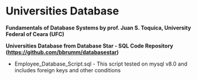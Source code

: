 # Universities Database
**Fundamentals of Database Systems by prof. Juan S. Toquica, University Federal of Ceara (UFC)**

**Universities Database from Database Star - SQL Code Repository (https://github.com/bbrumm/databasestar)**
* Employee_Database_Script.sql - This script tested on mysql v8.0 and includes foreign keys and other conditions
